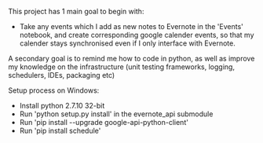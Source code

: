 This project has 1 main goal to begin with:
* Take any events which I add as new notes to Evernote in the 'Events' notebook, and create corresponding google calender events, so that my calender stays synchronised even if I only interface with Evernote.

A secondary goal is to remind me how to code in python, as well as improve my knowledge on the infrastructure (unit testing frameworks, logging, schedulers, IDEs, packaging etc)

Setup process on Windows:
* Install python 2.7.10 32-bit
* Run 'python setup.py install' in the evernote_api submodule
* Run 'pip install --upgrade google-api-python-client'
* Run 'pip install schedule'